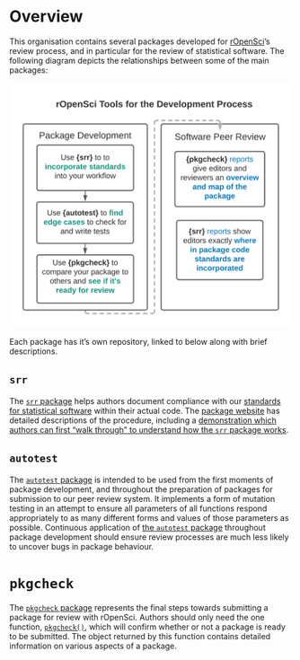 # Overview

This organisation contains several packages developed for
[rOpenSci](https://ropensci.org)’s review process, and in particular for
the review of statistical software. The following diagram depicts the
relationships between some of the main packages:

![](_static/package-flow.png)

Each package has it’s own repository, linked to below along with brief
descriptions.

## `srr`

The [`srr` package](https://github.com/ropensci-review-tools/srr) helps
authors document compliance with our [standards for statistical
software](https://stats-devguide.ropensci.org/standards.html) within
their actual code. The [package website](https://docs.ropensci.org/srr/)
has detailed descriptions of the procedure, including a [demonstration
which authors can first “walk through” to understand how the `srr`
package works](https://docs.ropensci.org/srr/articles/srr-stats.html).

## `autotest`

The [`autotest`
package](https://github.com/ropensci-review-tools/autotest) is intended
to be used from the first moments of package development, and throughout
the preparation of packages for submission to our peer review system. It
implements a form of mutation testing in an attempt to ensure all
parameters of all functions respond appropriately to as many different
forms and values of those parameters as possible. Continuous application
of [the `autotest`
package](https://github.com/ropensci-review-tools/autotest) throughout
package development should ensure review processes are much less likely
to uncover bugs in package behaviour.

# `pkgcheck`

The [`pkgcheck`
package](https://github.com/ropensci-review-tools/pkgcheck) represents
the final steps towards submitting a package for review with rOpenSci.
Authors should only need the one function,
[`pkgcheck()`](https://docs.ropensci.org/pkgcheck/reference/pkgcheck.html),
which will confirm whether or not a package is ready to be submitted.
The object returned by this function contains detailed information on
various aspects of a package.
